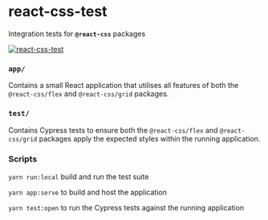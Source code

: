 # react-css-test

Integration tests for **`@react-css`** packages

[![react-css-test](https://img.shields.io/endpoint?url=https://dashboard.cypress.io/badge/detailed/hksco8&style=flat&logo=cypress)](https://dashboard.cypress.io/projects/hksco8/runs)

### `app/`

Contains a small React application that utilises all features of both the `@react-css/flex` and `@react-css/grid` packages.

### `test/`

Contains Cypress tests to ensure both the `@react-css/flex` and `@react-css/grid` packages apply the expected styles within the running application.

### Scripts

`yarn run:local` build and run the test suite

`yarn app:serve` to build and host the application

`yarn test:open` to run the Cypress tests against the running application
